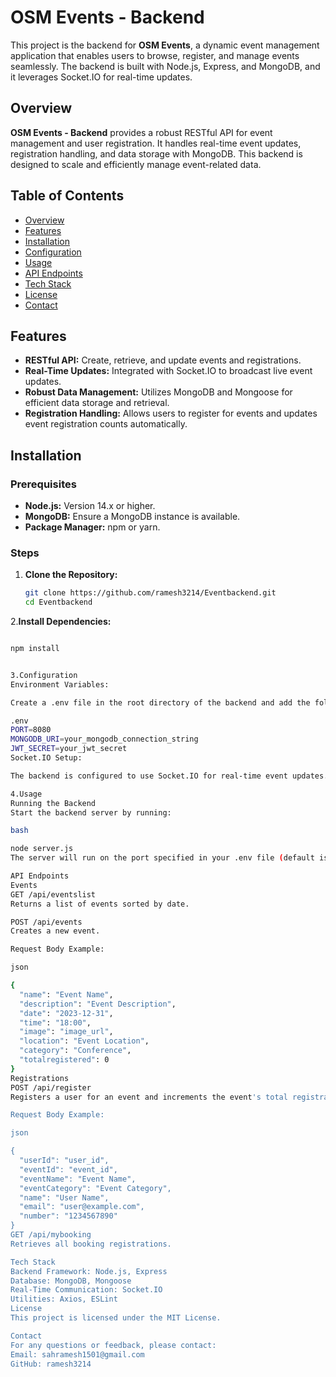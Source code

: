 # OSM Events - Backend

This project is the backend for **OSM Events**, a dynamic event management application that enables users to browse, register, and manage events seamlessly. The backend is built with Node.js, Express, and MongoDB, and it leverages Socket.IO for real-time updates.

## Overview

**OSM Events - Backend** provides a robust RESTful API for event management and user registration. It handles real-time event updates, registration handling, and data storage with MongoDB. This backend is designed to scale and efficiently manage event-related data.

## Table of Contents

- [Overview](#overview)
- [Features](#features)
- [Installation](#installation)
- [Configuration](#configuration)
- [Usage](#usage)
- [API Endpoints](#api-endpoints)
- [Tech Stack](#tech-stack)
- [License](#license)
- [Contact](#contact)

## Features

- **RESTful API:** Create, retrieve, and update events and registrations.
- **Real-Time Updates:** Integrated with Socket.IO to broadcast live event updates.
- **Robust Data Management:** Utilizes MongoDB and Mongoose for efficient data storage and retrieval.
- **Registration Handling:** Allows users to register for events and updates event registration counts automatically.

## Installation

### Prerequisites

- **Node.js:** Version 14.x or higher.
- **MongoDB:** Ensure a MongoDB instance is available.
- **Package Manager:** npm or yarn.

### Steps

1. **Clone the Repository:**
   ```bash
   git clone https://github.com/ramesh3214/Eventbackend.git
   cd Eventbackend
2.**Install Dependencies:**
```bash

npm install


3.Configuration
Environment Variables:

Create a .env file in the root directory of the backend and add the following variables (adjust values as needed):

.env
PORT=8080
MONGODB_URI=your_mongodb_connection_string
JWT_SECRET=your_jwt_secret
Socket.IO Setup:

The backend is configured to use Socket.IO for real-time event updates. Ensure your front-end and any other connected clients are set up to receive these updates.

4.Usage
Running the Backend
Start the backend server by running:

bash

node server.js
The server will run on the port specified in your .env file (default is 8080).

API Endpoints
Events
GET /api/eventslist
Returns a list of events sorted by date.

POST /api/events
Creates a new event.

Request Body Example:

json

{
  "name": "Event Name",
  "description": "Event Description",
  "date": "2023-12-31",
  "time": "18:00",
  "image": "image_url",
  "location": "Event Location",
  "category": "Conference",
  "totalregistered": 0
}
Registrations
POST /api/register
Registers a user for an event and increments the event's total registration count.

Request Body Example:

json

{
  "userId": "user_id",
  "eventId": "event_id",
  "eventName": "Event Name",
  "eventCategory": "Event Category",
  "name": "User Name",
  "email": "user@example.com",
  "number": "1234567890"
}
GET /api/mybooking
Retrieves all booking registrations.

Tech Stack
Backend Framework: Node.js, Express
Database: MongoDB, Mongoose
Real-Time Communication: Socket.IO
Utilities: Axios, ESLint
License
This project is licensed under the MIT License.

Contact
For any questions or feedback, please contact:
Email: sahramesh1501@gmail.com
GitHub: ramesh3214

